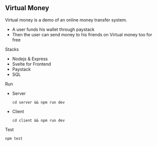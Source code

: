 ## Virtual Money

Virtual money is a demo of an online money transfer system.

- A user funds his wallet through paystack
- Then the user can send money to his friends on Virtual money too for free

Stacks

- Nodejs & Express
- Svelte for Frontend
- Paystack
- SQL

Run

- Server

  `cd server && npm run dev`

- Client

  `cd client && npm run dev`

Test

`npm test`
